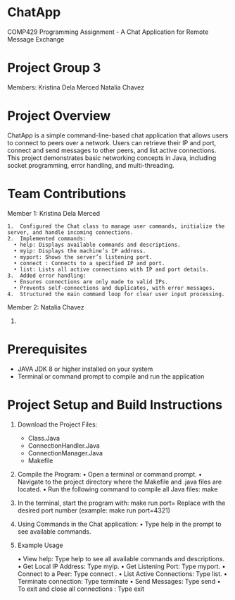 # ChatApp 

COMP429 Programming Assignment - A Chat Application for Remote Message Exchange

# Project Group 3

Members:
Kristina Dela Merced
Natalia Chavez 

# Project Overview

ChatApp is a simple command-line-based chat application that allows users to connect to peers over a network. Users can retrieve their IP and port, connect and send messages to other peers, and list active connections. This project demonstrates basic networking concepts in Java, including socket programming, error handling, and multi-threading.

# Team Contributions

Member 1: Kristina Dela Merced

	1.	Configured the Chat class to manage user commands, initialize the server, and handle incoming connections.
	2.	Implemented commands:
 	  •	help: Displays available commands and descriptions.
	  •	myip: Displays the machine’s IP address.
	  •	myport: Shows the server’s listening port.
	  •	connect : Connects to a specified IP and port.
	  •	list: Lists all active connections with IP and port details.
	3.	Added error handling:
	  •	Ensures connections are only made to valid IPs.
	  •	Prevents self-connections and duplicates, with error messages.
	4.	Structured the main command loop for clear user input processing.

Member 2: Natalia Chavez

  1. 



# Prerequisites

- JAVA JDK 8 or higher installed on your system
- Terminal or command prompt to compile and run the application

# Project Setup and Build Instructions

1.	Download the Project Files:
     - Class.Java
     - ConnectionHandler.Java
     - ConnectionManager.Java
     - Makefile
     
2.	Compile the Program:
	•	Open a terminal or command prompt.
	•	Navigate to the project directory where the Makefile and .java files are located.
	•	Run the following command to compile all Java files: make 

3. In the terminal, start the program with: make run port=<port>
    Replace <port> with the desired port number (example: make run port=4321)

4. Using Commands in the Chat application:
	•	Type help in the prompt to see available commands.

5. Example Usage

	•	View help: Type help to see all available commands and descriptions.
	•	Get Local IP Address: Type myip.
	•	Get Listening Port: Type myport.
	•	Connect to a Peer: Type connect <IP> <port>.
	•	List Active Connections: Type list.
	•	Terminate connection: Type terminate <connection id>
	•	Send Messages: Type send <connection id> <message>
	•	To exit and close all connections : Type exit
